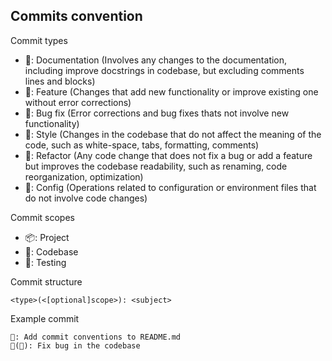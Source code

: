 ## Commits convention
Commit types

- 📃: Documentation (Involves any changes to the documentation, including improve docstrings in codebase, but excluding comments lines and blocks)
- 🌟: Feature (Changes that add new functionality or improve existing one without error corrections)
- 🐞: Bug fix (Error corrections and bug fixes thats not involve new functionality)
- 🎨: Style (Changes in the codebase that do not affect the meaning of the code, such as white-space, tabs, formatting, comments)
- 🔁: Refactor (Any code change that does not fix a bug or add a feature but improves the codebase readability, such as renaming, code reorganization, optimization) 
- 🔧: Config (Operations related to configuration or environment files that do not involve code changes)

Commit scopes

- 📦: Project
- 🧩: Codebase
- 🧐: Testing

Commit structure

```
<type>(<[optional]scope>): <subject>
```

Example commit

```
📃: Add commit conventions to README.md
🐞(🧩): Fix bug in the codebase
```
